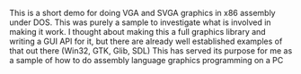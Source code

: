This is a short demo for doing VGA and SVGA graphics in x86 assembly under DOS.  This was purely a sample to investigate what is involved in making it work. 
I thought about making this a full graphics library and writing a GUI API for it, but there are already well established examples of that out there (Win32, GTK, Glib, SDL)
This has served its purpose for me as a sample of how to do assembly language graphics programming on a PC
